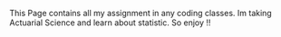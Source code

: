 This Page contains all my assignment in any coding classes. Im taking Actuarial Science and learn about statistic. So enjoy !!
